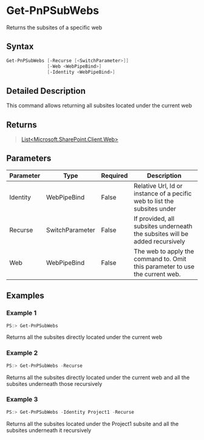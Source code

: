 # Get-PnPSubWebs
Returns the subsites of a specific web
## Syntax
```powershell
Get-PnPSubWebs [-Recurse [<SwitchParameter>]]
               [-Web <WebPipeBind>]
               [-Identity <WebPipeBind>]
```


## Detailed Description
This command allows returning all subsites located under the current web

## Returns
>[List<Microsoft.SharePoint.Client.Web>](https://msdn.microsoft.com/en-us/library/microsoft.sharepoint.client.web.aspx)

## Parameters
Parameter|Type|Required|Description
---------|----|--------|-----------
|Identity|WebPipeBind|False|Relative Url, Id or instance of a pecific web to list the subsites under|
|Recurse|SwitchParameter|False|If provided, all subsites underneath the subsites will be added recursively|
|Web|WebPipeBind|False|The web to apply the command to. Omit this parameter to use the current web.|
## Examples

### Example 1
```powershell
PS:> Get-PnPSubWebs
```
Returns all the subsites directly located under the current web

### Example 2
```powershell
PS:> Get-PnPSubWebs -Recurse
```
Returns all the subsites directly located under the current web and all the subsites underneath those recursively

### Example 3
```powershell
PS:> Get-PnPSubWebs -Identity Project1 -Recurse
```
Returns all the subsites located under the Project1 subsite and all the subsites underneath it recursively
